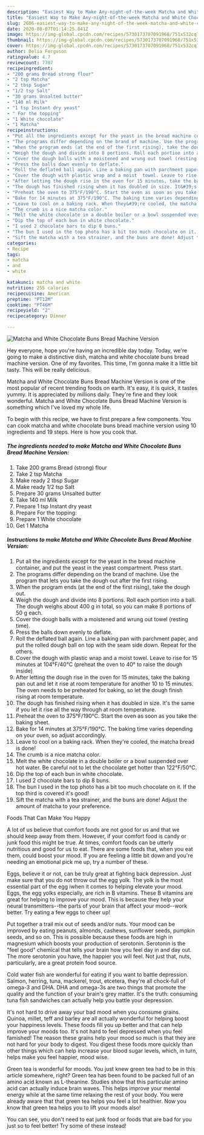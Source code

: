 ```yaml
---
description: "Easiest Way to Make Any-night-of-the-week Matcha and White Chocolate Buns Bread Machine Version"
title: "Easiest Way to Make Any-night-of-the-week Matcha and White Chocolate Buns Bread Machine Version"
slug: 2606-easiest-way-to-make-any-night-of-the-week-matcha-and-white-chocolate-buns-bread-machine-version
date: 2020-08-07T01:14:25.841Z
image: https://img-global.cpcdn.com/recipes/5730173707091968/751x532cq70/matcha-and-white-chocolate-buns-bread-machine-version-recipe-main-photo.jpg
thumbnail: https://img-global.cpcdn.com/recipes/5730173707091968/751x532cq70/matcha-and-white-chocolate-buns-bread-machine-version-recipe-main-photo.jpg
cover: https://img-global.cpcdn.com/recipes/5730173707091968/751x532cq70/matcha-and-white-chocolate-buns-bread-machine-version-recipe-main-photo.jpg
author: Delia Ferguson
ratingvalue: 4.7
reviewcount: 7707
recipeingredient:
- "200 grams Bread strong flour"
- "2 tsp Matcha"
- "2 tbsp Sugar"
- "1/2 tsp Salt"
- "30 grams Unsalted butter"
- "140 ml Milk"
- "1 tsp Instant dry yeast"
- " For the topping"
- "1 White chocolate"
- "1 Matcha"
recipeinstructions:
- "Put all the ingredients except for the yeast in the bread machine container, and put the yeast in the yeast compartment. Press start."
- "The programs differ depending on the brand of machine. Use the program that lets you take the dough out after the first rising."
- "When the program ends (at the end of the first rising), take the dough out."
- "Weigh the dough and divide into 8 portions. Roll each portion into a ball. The dough weighs about 400 g in total, so you can make 8 portions of 50 g each."
- "Cover the dough balls with a moistened and wrung out towel (resting time)."
- "Press the balls down evenly to deflate."
- "Roll the deflated ball again. Line a baking pan with parchment paper, and put the rolled dough ball on top with the seam side down. Repeat for the others."
- "Cover the dough with plastic wrap and a moist  towel. Leave to rise for 15 minutes at 104°F/40°C (preheat the oven to 40° to raise the dough inside)"
- "After letting the dough rise in the oven for 15 minutes, take the baking pan out and let it rise at room temperature for another 10 to 15 minutes. The oven needs to be preheated for baking, so let the dough finish rising at room temperature."
- "The dough has finished rising when it has doubled in size. It&#39;s the same if you let it rise all the way through at room temperature."
- "Preheat the oven to 375°F/190°C. Start the oven as soon as you take the baking sheet."
- "Bake for 14 minutes at 375°F/190°C. The baking time varies depending on your oven, so adjust accordingly."
- "Leave to cool on a baking rack. When they&#39;re cooled, the matcha bread is done!"
- "The crumb is a nice matcha color."
- "Melt the white chocolate in a double boiler or a bowl suspended over hot water. Be careful not to let the chocolate get hotter than 122°F/50°C."
- "Dip the top of each bun in white chocolate."
- "I used 2 chocolate bars to dip 8 buns."
- "The bun I used in the top photo has a bit too much chocolate on it. If the top third is covered it&#39;s good!"
- "Sift the matcha with a tea strainer, and the buns are done! Adjust the amount of matcha to your preference."
categories:
- Recipe
tags:
- matcha
- and
- white

katakunci: matcha and white 
nutrition: 255 calories
recipecuisine: American
preptime: "PT12M"
cooktime: "PT46M"
recipeyield: "2"
recipecategory: Dinner

---
```



![Matcha and White Chocolate Buns Bread Machine Version](https://img-global.cpcdn.com/recipes/5730173707091968/751x532cq70/matcha-and-white-chocolate-buns-bread-machine-version-recipe-main-photo.jpg)

Hey everyone, hope you're having an incredible day today. Today, we're going to make a distinctive dish, matcha and white chocolate buns bread machine version. One of my favorites. This time, I'm gonna make it a little bit tasty. This will be really delicious.

Matcha and White Chocolate Buns Bread Machine Version is one of the most popular of recent trending foods on earth. It's easy, it is quick, it tastes yummy. It is appreciated by millions daily. They're fine and they look wonderful. Matcha and White Chocolate Buns Bread Machine Version is something which I've loved my whole life.




To begin with this recipe, we have to first prepare a few components. You can cook matcha and white chocolate buns bread machine version using 10 ingredients and 19 steps. Here is how you cook that.

<!--inarticleads1-->

##### The ingredients needed to make Matcha and White Chocolate Buns Bread Machine Version:

1. Take 200 grams Bread (strong) flour
1. Take 2 tsp Matcha
1. Make ready 2 tbsp Sugar
1. Make ready 1/2 tsp Salt
1. Prepare 30 grams Unsalted butter
1. Take 140 ml Milk
1. Prepare 1 tsp Instant dry yeast
1. Prepare  For the topping:
1. Prepare 1 White chocolate
1. Get 1 Matcha




<!--inarticleads2-->

##### Instructions to make Matcha and White Chocolate Buns Bread Machine Version:

1. Put all the ingredients except for the yeast in the bread machine container, and put the yeast in the yeast compartment. Press start.
1. The programs differ depending on the brand of machine. Use the program that lets you take the dough out after the first rising.
1. When the program ends (at the end of the first rising), take the dough out.
1. Weigh the dough and divide into 8 portions. Roll each portion into a ball. The dough weighs about 400 g in total, so you can make 8 portions of 50 g each.
1. Cover the dough balls with a moistened and wrung out towel (resting time).
1. Press the balls down evenly to deflate.
1. Roll the deflated ball again. Line a baking pan with parchment paper, and put the rolled dough ball on top with the seam side down. Repeat for the others.
1. Cover the dough with plastic wrap and a moist  towel. Leave to rise for 15 minutes at 104°F/40°C (preheat the oven to 40° to raise the dough inside)
1. After letting the dough rise in the oven for 15 minutes, take the baking pan out and let it rise at room temperature for another 10 to 15 minutes. The oven needs to be preheated for baking, so let the dough finish rising at room temperature.
1. The dough has finished rising when it has doubled in size. It&#39;s the same if you let it rise all the way through at room temperature.
1. Preheat the oven to 375°F/190°C. Start the oven as soon as you take the baking sheet.
1. Bake for 14 minutes at 375°F/190°C. The baking time varies depending on your oven, so adjust accordingly.
1. Leave to cool on a baking rack. When they&#39;re cooled, the matcha bread is done!
1. The crumb is a nice matcha color.
1. Melt the white chocolate in a double boiler or a bowl suspended over hot water. Be careful not to let the chocolate get hotter than 122°F/50°C.
1. Dip the top of each bun in white chocolate.
1. I used 2 chocolate bars to dip 8 buns.
1. The bun I used in the top photo has a bit too much chocolate on it. If the top third is covered it&#39;s good!
1. Sift the matcha with a tea strainer, and the buns are done! Adjust the amount of matcha to your preference.




Foods That Can Make You Happy


A lot of us believe that comfort foods are not good for us and that we should keep away from them. However, if your comfort food is candy or junk food this might be true. At times, comfort foods can be utterly nutritious and good for us to eat. There are some foods that, when you eat them, could boost your mood. If you are feeling a little bit down and you're needing an emotional pick me up, try a number of these.

Eggs, believe it or not, can be truly great at fighting back depression. Just make sure that you do not throw out the egg yolk. The yolk is the most essential part of the egg iwhen it comes to helping elevate your mood. Eggs, the egg yolks especially, are rich in B vitamins. These B vitamins are great for helping to improve your mood. This is because they help your neural transmitters--the parts of your brain that affect your mood--work better. Try eating a few eggs to cheer up!

Put together a trail mix out of seeds and/or nuts. Your mood can be improved by eating peanuts, almonds, cashews, sunflower seeds, pumpkin seeds, and so on. This is possible because these foods are high in magnesium which boosts your production of serotonin. Serotonin is the "feel good" chemical that tells your brain how you feel day in and day out. The more serotonin you have, the happier you will feel. Not just that, nuts, particularly, are a great protein food source.

Cold water fish are wonderful for eating if you want to battle depression. Salmon, herring, tuna, mackerel, trout, etcetera, they're all chock-full of omega-3 and DHA. DHA and omega-3s are two things that promote the quality and the function of your brain's grey matter. It's the truth: consuming tuna fish sandwiches can actually help you battle your depression. 

It's not hard to drive away your bad mood when you consume grains. Quinoa, millet, teff and barley are all actually wonderful for helping boost your happiness levels. These foods fill you up better and that can help improve your moods too. It's not hard to feel depressed when you feel famished! The reason these grains help your mood so much is that they are not hard for your body to digest. You digest these foods more quickly than other things which can help increase your blood sugar levels, which, in turn, helps make you feel happier, mood wise.

Green tea is wonderful for moods. You just knew green tea had to be in this article somewhere, right? Green tea has been found to be packed full of an amino acid known as L-theanine. Studies show that this particular amino acid can actually induce brain waves. This helps improve your mental energy while at the same time relaxing the rest of your body. You were already aware that that green tea helps you feel a lot healthier. Now you know that green tea helps you to lift your moods also!

You can see, you don't need to eat junk food or foods that are bad for you just so to feel better! Try some of these instead!

